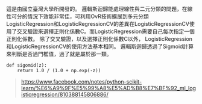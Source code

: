 這是由國立臺灣大學所開發的。 邏輯斯迴歸能處理線性與二元分類的問題，在線性可分的情況下效能非常佳，可利用OvR技術擴展到多元分類 LogisticRegression和LogisticRegressionCV的差異在LogisticRegressionCV使用了交叉驗證來選擇正則化係數C。而LogisticRegression需要自己每次指定一個正則化係數。 除了交叉驗證，以及選擇正則化係數C以外， LogisticRegression和LogisticRegressionCV的使用方法基本相同。 邏輯斯迴歸透過了Sigmoid計算來判斷是否過門檻值，過了就是屬於那一類。


    def sigomid(z):
        return 1.0 / (1.0 + np.exp(-z)) 


> https://www.facebook.com/notes/python-scikit-learn/%E6%A9%9F%E5%99%A8%E5%AD%B8%E7%BF%92_ml_logisticregression/810388145806886/
